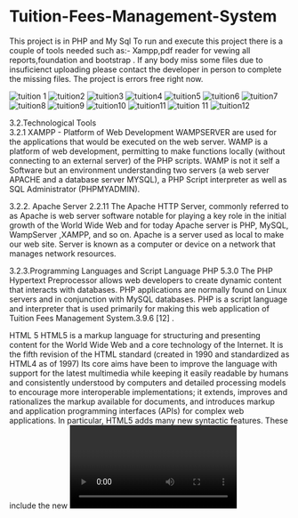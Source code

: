 # Tuition-Fees-Management-System
This project  is in PHP and My Sql
To run and execute this project there is a couple of tools needed such as:- Xampp,pdf reader for vewing all reports,foundation and bootstrap  .
If any body miss some files due to insuficienct uploading please contact the developer in person to complete the missing files.
The project is errors free right now.

![tuition  1](https://user-images.githubusercontent.com/58703612/107620614-458fbd00-6c55-11eb-84e0-92fc99e79372.png)
![tuition2](https://user-images.githubusercontent.com/58703612/107620624-488aad80-6c55-11eb-82c6-25abdb472510.png)
![tuition3](https://user-images.githubusercontent.com/58703612/107620633-4b859e00-6c55-11eb-8bbc-9169110a04b0.png)
![tuition4](https://user-images.githubusercontent.com/58703612/107620641-4fb1bb80-6c55-11eb-8c98-dad3cf0396f9.png)
![tuition5](https://user-images.githubusercontent.com/58703612/107620656-54766f80-6c55-11eb-9146-bfdb04e1a050.png)
![tuition6](https://user-images.githubusercontent.com/58703612/107620663-56d8c980-6c55-11eb-848e-fba33b4a31f2.png)
![tuition7](https://user-images.githubusercontent.com/58703612/107620671-593b2380-6c55-11eb-818d-a5f4537f3ccc.png)
![tuition8](https://user-images.githubusercontent.com/58703612/107620682-5b9d7d80-6c55-11eb-8449-938994df3fd8.png)
![tuition9](https://user-images.githubusercontent.com/58703612/107620688-60623180-6c55-11eb-9a61-58bd1501b141.png)
![tuition10](https://user-images.githubusercontent.com/58703612/107620697-648e4f00-6c55-11eb-90ac-98e1f1d000da.png)
![tuition11](https://user-images.githubusercontent.com/58703612/107620702-69eb9980-6c55-11eb-8c93-dc672d6caa87.png)
![tuition 11](https://user-images.githubusercontent.com/58703612/107620711-6ce68a00-6c55-11eb-9d6f-8f4d207a5dbe.png)
![tuition12](https://user-images.githubusercontent.com/58703612/107620718-707a1100-6c55-11eb-972c-aa91b8f81904.png)


3.2.Technological  Tools   
3.2.1 XAMPP  - Platform of Web Development
WAMPSERVER are used for the applications that would be executed on the web server. WAMP is a platform of web development, permitting to make functions locally (without connecting to an external server) of the PHP scripts. WAMP is not it self a Software but an environment understanding two servers (a web server APACHE and a database server MYSQL), a PHP Script interpreter as well as SQL Administrator (PHPMYADMIN).

3.2.2.	Apache Server 2.2.11
The Apache HTTP Server, commonly referred to as Apache is web server software notable for playing a key role in the initial growth of the World Wide Web and for today Apache server is PHP, MySQL, WampServer ,XAMPP, and so on. Apache is a server used as local to make our web site. Server is known as a computer or device on a network that manages network resources. 

3.2.3.Programming Languages  and Script Language
PHP 5.3.0
The PHP Hypertext Preprocessor allows web developers to create dynamic content that interacts with databases. PHP applications are normally found on Linux servers and in conjunction with MySQL databases. PHP is a script language and interpreter that is used primarily for making this web application of Tuition Fees Management System.3.9.6 [12] .

HTML 5
HTML5 is a markup language for structuring and presenting content for the World Wide Web and a core technology of the Internet. It is the fifth revision of the HTML standard (created in 1990 and standardized as HTML4 as of 1997) Its core aims have been to improve the language with support for the latest multimedia while keeping it easily readable by humans and consistently understood by computers and detailed processing models to encourage more interoperable implementations; it extends, improves and rationalizes the markup available for documents, and introduces markup and application programming interfaces (APIs) for complex web applications. In particular, HTML5 adds many new syntactic features. These include the new <video>, <audio> and <canvas> elements, as well as the integration of scalable vector graphics (SVG) content (that replaces the uses of generic <object> tags)  [13] . So  in our project HTML 5  has helped us  to make  the  very clear  design template of  platform  web  application we had  used  in  our  project as   a  background style sheet , this one  it has  a simple linked tabs or  menus related  to their  forms   , each  one  has  their  contents  which  need  to  be  edited  according the  programmer  or   the developer  desire.
Jquery 
JQuery is a multi-browser JavaScript library designed to simplify the client-side scripting of HTML. It was released in January 2006 at BarCamp NYC by John Resig. jQuery is the most popular JavaScript library in use today. jQuery is free, open source software, licensed under the JQuery's syntax is designed to make it easier to navigate a document, select, create animations, handle events, and develop Ajax applications. jQuery also provides capabilities for developers to create plug-ins on top of the JavaScript library. This enables developers to create abstractions for low-level interaction and animation, advanced effects and high-level, theme-able widgets. The modular approach to the jQuery library allows the creation of powerful dynamic web pages and web applications [14] .
CSS 3
It stands for Cascading Style Sheet. Style sheet refers to the document itself.
Style sheets have been used for document design for years. They are the technical specifications for a layout, whether print or online. Print designers use style sheets to insure that their designs are printed exactly ,CSS3 are a presentational effect which allow property changes in CSS values, such as those that may be defined to occur smoothly over a specified duration –rather than happening instantaneously as is the normal behavior.
Transition effects can be applied to a wide variety of CSS properties, including background-color, width, height, opacity, and many more. The  CSS3 code  in our  implementation had  allowed us  as  web masters  to take  the  measures  and  color  and  the  format you  can  use  in implementing  and  designing  the  web  application [15] .
MYSQL 5.1.36
MySQL is a database system used in this web application. Basically, a MySQL database allows us to create a relational database structure on a web-server somewhere in order to store data or automate procedures. MySQL is what holds all of our tables,  PHP acts as our queries (among other things), and our forms are basically web page with all of this combined, we have create truly spectacular projects on the web. 
Javascript
JavaScript is a programming language used to make web pages interactive. 
JavaScript is use the Scripts in computer programming, and a script is a program or sequence of instructions that is interpreted or carried out by another program rather than by the computer processor. In general, script languages are easier and faster to code than the more structured and compiled languages it is reason why we have preferred this one to carry out this project [ 16] . 
